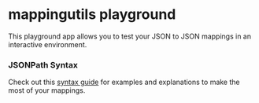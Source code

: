# mappingutils playground

This playground app allows you to test your JSON to JSON mappings in an interactive environment.

### JSONPath Syntax

Check out this [syntax guide](https://support.smartbear.com/alertsite/docs/monitors/api/endpoint/jsonpath.html) for examples and explanations to make the most of your mappings.
